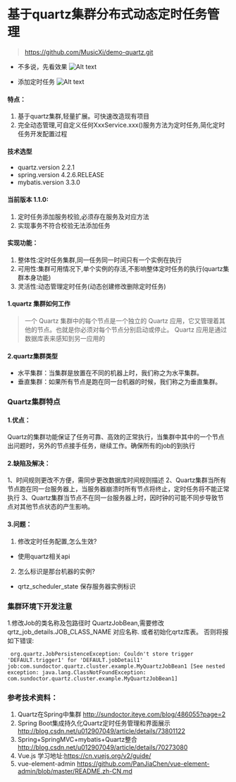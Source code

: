 # 基于quartz集群分布式动态定时任务管理 

> https://github.com/MusicXi/demo-quartz.git

- 不多说，先看效果
![Alt text](https://github.com/MusicXi/demo-quartz/raw/master/doc/images/demo_show.png)

- 添加定时任务
![Alt text](https://github.com/MusicXi/demo-quartz/raw/master/doc/images/task_add.png)

#### 特点：
1. 基于quartz集群,轻量扩展。可快速改造现有项目
2. 完全动态管理,可自定义任何XxxService.xxx()服务方法为定时任务,简化定时任务开发配置过程

#### 技术选型
- quartz.version 2.2.1
- spring.version 4.2.6.RELEASE
- mybatis.version 3.3.0

#### 当前版本 1.1.0:
1. 定时任务添加服务校验,必须存在服务及对应方法
2. 实现事务不符合校验无法添加任务

#### 实现功能：
1. 整体性:定时任务集群,同一任务同一时间只有一个实例在执行
2. 可用性:集群可用情况下,单个实例的存活,不影响整体定时任务的执行(quartz集群本身功能)
3. 灵活性:动态管理定时任务(动态创建修改删除定时任务)



#### 1.quartz 集群如何工作
> 一个 Quartz 集群中的每个节点是一个独立的 Quartz 应用，它又管理着其他的节点。也就是你必须对每个节点分别启动或停止。
Quartz 应用是通过数据库表来感知到另一应用的

#### 2.quartz集群类型
- 水平集群：当集群是放置在不同的机器上时，我们称之为水平集群。
- 垂直集群：如果所有节点是跑在同一台机器的时候，我们称之为垂直集群。


### Quartz集群特点

#### 1.优点：
 Quartz的集群功能保证了任务可靠、高效的正常执行，当集群中其中的一个节点出问题时，另外的节点接手任务，继续工作。确保所有的job的到执行
 
#### 2.缺陷及解决：
1、时间规则更改不方便，需同步更改数据库时间规则描述
2、Quartz集群当所有节点跑在同一台服务器上，当服务器崩溃时所有节点将终止，定时任务将不能正常执行
3、Quartz集群当节点不在同一台服务器上时，因时钟的可能不同步导致节点对其他节点状态的产生影响。



#### 3.问题：
1. 修改定时任务配置,怎么生效?
- 使用quartz相关api
2. 怎么标识是那台机器的实例?
- qrtz_scheduler_state 保存服务器实例标识

### 集群环境下开发注意
1.修改Job的类名称及包路径时 QuartzJobBean,需要修改qrtz_job_details.JOB_CLASS_NAME 对应名称. 或者初始化qrtz库表。
否则将报如下错误:
``` 
 org.quartz.JobPersistenceException: Couldn't store trigger 'DEFAULT.trigger1' for 'DEFAULT.jobDetail1' job:com.sundoctor.quartz.cluster.example.MyQuartzJobBean1 [See nested exception: java.lang.ClassNotFoundException: com.sundoctor.quartz.cluster.example.MyQuartzJobBean1]

```
### 参考技术资料：
1. Quartz在Spring中集群  http://sundoctor.iteye.com/blog/486055?page=2
2. Spring Boot集成持久化Quartz定时任务管理和界面展示 http://blog.csdn.net/u012907049/article/details/73801122
3. Spring+SpringMVC+mybatis+Quartz整合  http://blog.csdn.net/u012907049/article/details/70273080
4. Vue.js 学习地址:https://cn.vuejs.org/v2/guide/
5. vue-element-admin   https://github.com/PanJiaChen/vue-element-admin/blob/master/README.zh-CN.md
